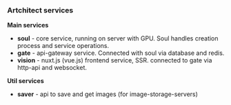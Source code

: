### Artchitect services

**Main services**
- **soul** - core service, running on server with GPU. Soul handles creation process and service operations.
- **gate** - api-gateway service. Connected with soul via database and redis.
- **vision** - nuxt.js (vue.js) frontend service, SSR. connected to gate via http-api and websocket.

**Util services**
- **saver** - api to save and get images (for image-storage-servers)